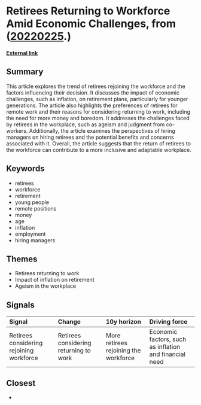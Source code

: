 # __Retirees Returning to Workforce Amid Economic Challenges__, from ([20220225](https://kghosh.substack.com/p/20220225).)

__[External link](https://www.paychex.com/articles/human-resources/retirees-rejoining-the-workforce)__



## Summary

This article explores the trend of retirees rejoining the workforce and the factors influencing their decision. It discusses the impact of economic challenges, such as inflation, on retirement plans, particularly for younger generations. The article also highlights the preferences of retirees for remote work and their reasons for considering returning to work, including the need for more money and boredom. It addresses the challenges faced by retirees in the workplace, such as ageism and judgment from co-workers. Additionally, the article examines the perspectives of hiring managers on hiring retirees and the potential benefits and concerns associated with it. Overall, the article suggests that the return of retirees to the workforce can contribute to a more inclusive and adaptable workplace.

## Keywords

* retirees
* workforce
* retirement
* young people
* remote positions
* money
* age
* inflation
* employment
* hiring managers

## Themes

* Retirees returning to work
* Impact of inflation on retirement
* Ageism in the workplace

## Signals

| Signal                                   | Change                                 | 10y horizon                           | Driving force                                          |
|:-----------------------------------------|:---------------------------------------|:--------------------------------------|:-------------------------------------------------------|
| Retirees considering rejoining workforce | Retirees considering returning to work | More retirees rejoining the workforce | Economic factors, such as inflation and financial need |

## Closest

* 